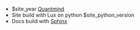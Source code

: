 <ul class="fa-ul text-left">
    <li><i class="fa-li fa fa-copyright"></i>$site_year <a href="http://quantmind.com">Quantmind</a></li>
    <li>Site build with Lux on python $site_python_version</li>
    <li>Docs build with <a href="http://sphinx-doc.org/" target="_blank">Sphinx</a></li>
</ul>